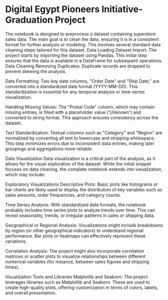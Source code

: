 # Digital Egypt Pioneers Initiative- Graduation Project
The notebook is designed to preprocess a dataset containing superstore sales data. The main goal is to clean the data, ensuring it is in a consistent format for further analysis or modeling. This involves several standard data cleaning steps tailored for this dataset.
Data Loading
Dataset Import:
The project starts by importing the dataset using Pandas. This initial step ensures that the data is available in a DataFrame for subsequent operations.
Data Cleaning
Removing Duplicates:
Duplicate records are dropped to prevent skewing the analysis.

Date Formatting:
Two key date columns, "Order Date" and "Ship Date," are converted into a standardized date format (YYYY-MM-DD). This standardization is essential for any temporal analysis or time-series visualization.

Handling Missing Values:
The "Postal Code" column, which may contain missing entries, is filled with a placeholder value ('Unknown') and converted to string format. This approach ensures consistency across the dataset.

Text Standardization:
Textual columns such as "Category" and "Region" are normalized by converting all text to lowercase and stripping whitespace. This step minimizes errors due to inconsistent data entries, making later groupings and aggregations more reliable.

Data Visualization
Data visualization is a critical part of the analysis, as it allows for the visual exploration of the dataset. While the initial snippet focuses on data cleaning, the complete notebook extends into visualization, which may include:

Exploratory Visualizations
Descriptive Plots:
Basic plots like histograms or bar charts are likely used to display the distribution of key variables such as sales amounts, order frequencies, and category counts.

Time Series Analysis:
With standardized date formats, the notebook probably includes time series plots to analyze trends over time. This can reveal seasonality, trends, or irregular patterns in sales or shipping data.

Geographical or Regional Analysis:
Visualizations might include breakdowns by region (or other geographical indicators) to understand regional performance. Bar plots or heatmaps can effectively represent these variations.

Correlation Analysis:
The project might also incorporate correlation matrices or scatter plots to visualize relationships between different numerical variables (for instance, between sales figures and shipping times).

Visualization Tools and Libraries
Matplotlib and Seaborn:
The project leverages libraries such as Matplotlib and Seaborn. These are used to create high-quality plots, offering customization in terms of colors, labels, and overall presentation.
